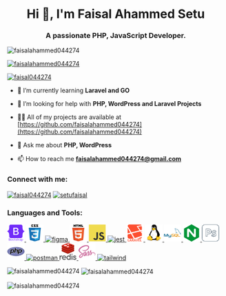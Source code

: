 <h1 align="center">Hi 👋, I'm Faisal Ahammed Setu</h1>
<h3 align="center">A passionate PHP, JavaScript Developer.</h3>

<p align="left"> <img src="https://komarev.com/ghpvc/?username=faisalahammed044274&label=Profile%20views&color=0e75b6&style=flat" alt="faisalahammed044274" /> </p>

<p align="left"> <a href="https://github.com/ryo-ma/github-profile-trophy"><img src="https://github-profile-trophy.vercel.app/?username=faisalahammed044274" alt="faisalahammed044274" /></a> </p>

<p align="left"> <a href="https://twitter.com/faisal044274" target="blank"><img src="https://img.shields.io/twitter/follow/faisal044274?logo=twitter&style=for-the-badge" alt="faisal044274" /></a> </p>

- 🌱 I’m currently learning **Laravel and GO**

- 🤝 I’m looking for help with **PHP, WordPress and Laravel Projects**

- 👨‍💻 All of my projects are available at [https://github.com/faisalahammed044274](https://github.com/faisalahammed044274)

- 💬 Ask me about **PHP, WordPress**

- 📫 How to reach me **faisalahammed044274@gmail.com**

<h3 align="left">Connect with me:</h3>
<p align="left">
<a href="https://twitter.com/faisal044274" target="blank"><img align="center" src="https://raw.githubusercontent.com/rahuldkjain/github-profile-readme-generator/master/src/images/icons/Social/twitter.svg" alt="faisal044274" height="30" width="40" /></a>
<a href="https://www.hackerrank.com/setufaisal" target="blank"><img align="center" src="https://raw.githubusercontent.com/rahuldkjain/github-profile-readme-generator/master/src/images/icons/Social/hackerrank.svg" alt="setufaisal" height="30" width="40" /></a>
</p>

<h3 align="left">Languages and Tools:</h3>
<p align="left"> <a href="https://getbootstrap.com" target="_blank" rel="noreferrer"> <img src="https://raw.githubusercontent.com/devicons/devicon/master/icons/bootstrap/bootstrap-plain-wordmark.svg" alt="bootstrap" width="40" height="40"/> </a> <a href="https://www.w3schools.com/css/" target="_blank" rel="noreferrer"> <img src="https://raw.githubusercontent.com/devicons/devicon/master/icons/css3/css3-original-wordmark.svg" alt="css3" width="40" height="40"/> </a> <a href="https://www.figma.com/" target="_blank" rel="noreferrer"> <img src="https://www.vectorlogo.zone/logos/figma/figma-icon.svg" alt="figma" width="40" height="40"/> </a> <a href="https://www.w3.org/html/" target="_blank" rel="noreferrer"> <img src="https://raw.githubusercontent.com/devicons/devicon/master/icons/html5/html5-original-wordmark.svg" alt="html5" width="40" height="40"/> </a> <a href="https://developer.mozilla.org/en-US/docs/Web/JavaScript" target="_blank" rel="noreferrer"> <img src="https://raw.githubusercontent.com/devicons/devicon/master/icons/javascript/javascript-original.svg" alt="javascript" width="40" height="40"/> </a> <a href="https://jestjs.io" target="_blank" rel="noreferrer"> <img src="https://www.vectorlogo.zone/logos/jestjsio/jestjsio-icon.svg" alt="jest" width="40" height="40"/> </a> <a href="https://laravel.com/" target="_blank" rel="noreferrer"> <img src="https://raw.githubusercontent.com/devicons/devicon/master/icons/laravel/laravel-plain-wordmark.svg" alt="laravel" width="40" height="40"/> </a> <a href="https://www.linux.org/" target="_blank" rel="noreferrer"> <img src="https://raw.githubusercontent.com/devicons/devicon/master/icons/linux/linux-original.svg" alt="linux" width="40" height="40"/> </a> <a href="https://www.mysql.com/" target="_blank" rel="noreferrer"> <img src="https://raw.githubusercontent.com/devicons/devicon/master/icons/mysql/mysql-original-wordmark.svg" alt="mysql" width="40" height="40"/> </a> <a href="https://www.nginx.com" target="_blank" rel="noreferrer"> <img src="https://raw.githubusercontent.com/devicons/devicon/master/icons/nginx/nginx-original.svg" alt="nginx" width="40" height="40"/> </a> <a href="https://www.photoshop.com/en" target="_blank" rel="noreferrer"> <img src="https://raw.githubusercontent.com/devicons/devicon/master/icons/photoshop/photoshop-line.svg" alt="photoshop" width="40" height="40"/> </a> <a href="https://www.php.net" target="_blank" rel="noreferrer"> <img src="https://raw.githubusercontent.com/devicons/devicon/master/icons/php/php-original.svg" alt="php" width="40" height="40"/> </a> <a href="https://postman.com" target="_blank" rel="noreferrer"> <img src="https://www.vectorlogo.zone/logos/getpostman/getpostman-icon.svg" alt="postman" width="40" height="40"/> </a> <a href="https://redis.io" target="_blank" rel="noreferrer"> <img src="https://raw.githubusercontent.com/devicons/devicon/master/icons/redis/redis-original-wordmark.svg" alt="redis" width="40" height="40"/> </a> <a href="https://sass-lang.com" target="_blank" rel="noreferrer"> <img src="https://raw.githubusercontent.com/devicons/devicon/master/icons/sass/sass-original.svg" alt="sass" width="40" height="40"/> </a>  <a href="https://tailwindcss.com/" target="_blank" rel="noreferrer"> <img src="https://www.vectorlogo.zone/logos/tailwindcss/tailwindcss-icon.svg" alt="tailwind" width="40" height="40"/> </a>  </p>

<p><img align="left" src="https://github-readme-stats.vercel.app/api/top-langs?username=faisalahammed044274&show_icons=true&locale=en&layout=compact" alt="faisalahammed044274" /></p>

<p>&nbsp;<img align="center" src="https://github-readme-stats.vercel.app/api?username=faisalahammed044274&show_icons=true&locale=en" alt="faisalahammed044274" /></p>

<p><img align="center" src="https://github-readme-streak-stats.herokuapp.com/?user=faisalahammed044274&" alt="faisalahammed044274" /></p>
